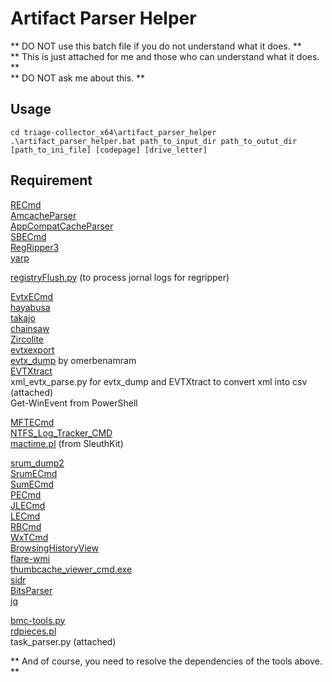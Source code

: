 # Artifact Parser Helper

** DO NOT use this batch file if you do not understand what it does. **  
** This is just attached for me and those who can understand what it does. **  
** DO NOT ask me about this. **  

## Usage
```
cd triage-collector_x64\artifact_parser_helper
.\artifact_parser_helper.bat path_to_input_dir path_to_outut_dir [path_to_ini_file] [codepage] [drive_letter]
```

## Requirement
[RECmd](https://ericzimmerman.github.io/)  
[AmcacheParser](https://ericzimmerman.github.io/)  
[AppCompatCacheParser](https://ericzimmerman.github.io/)  
[SBECmd](https://ericzimmerman.github.io/)  
[RegRipper3](https://github.com/keydet89/RegRipper3.0)  
[yarp](https://github.com/msuhanov/yarp)  
  
[registryFlush.py](https://github.com/Silv3rHorn/4n6_misc/blob/master/registryFlush.py) (to process jornal logs for regripper)  
  
[EvtxECmd](https://ericzimmerman.github.io/)  
[hayabusa](https://github.com/Yamato-Security/hayabusa)  
[takajo](https://github.com/Yamato-Security/takajo)  
[chainsaw](https://github.com/WithSecureLabs/chainsaw)  
[Zircolite](https://github.com/wagga40/Zircolite)  
[evtxexport](https://github.com/libyal/libevtx)  
[evtx_dump](https://github.com/omerbenamram/evtx) by omerbenamram  
[EVTXtract](https://github.com/williballenthin/EVTXtract)  
xml_evtx_parse.py for evtx_dump and EVTXtract to convert xml into csv (attached)  
Get-WinEvent from PowerShell  
  
[MFTECmd](https://ericzimmerman.github.io/)  
[NTFS_Log_Tracker_CMD](https://sites.google.com/site/forensicnote/ntfs-log-tracker)  
[mactime.pl](https://www.sleuthkit.org/) (from SleuthKit)  
  
[srum_dump2](https://github.com/MarkBaggett/srum-dump)  
[SrumECmd](https://ericzimmerman.github.io/)  
[SumECmd](https://ericzimmerman.github.io/)  
[PECmd](https://ericzimmerman.github.io/)  
[JLECmd](https://ericzimmerman.github.io/)  
[LECmd](https://ericzimmerman.github.io/)  
[RBCmd](https://ericzimmerman.github.io/)  
[WxTCmd](https://ericzimmerman.github.io/)  
[BrowsingHistoryView](https://www.nirsoft.net/utils/browsing_history_view.html)  
[flare-wmi](https://github.com/mandiant/flare-wmi)  
[thumbcache_viewer_cmd.exe](https://thumbcacheviewer.github.io/)  
[sidr](https://github.com/strozfriedberg/sidr)  
[BitsParser](https://github.com/digitalsleuth/BitsParser)  
[jq](https://jqlang.github.io/jq/)  
  
[bmc-tools.py](https://github.com/ANSSI-FR/bmc-tools)  
[rdpieces.pl](https://github.com/brimorlabs/rdpieces)  
task_parser.py (attached)  
  
** And of course, you need to resolve the dependencies of the tools above. **

